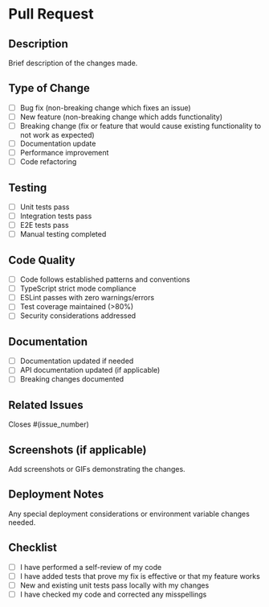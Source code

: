 # Pull Request

## Description
Brief description of the changes made.

## Type of Change
- [ ] Bug fix (non-breaking change which fixes an issue)
- [ ] New feature (non-breaking change which adds functionality)
- [ ] Breaking change (fix or feature that would cause existing functionality to not work as expected)
- [ ] Documentation update
- [ ] Performance improvement
- [ ] Code refactoring

## Testing
- [ ] Unit tests pass
- [ ] Integration tests pass
- [ ] E2E tests pass
- [ ] Manual testing completed

## Code Quality
- [ ] Code follows established patterns and conventions
- [ ] TypeScript strict mode compliance
- [ ] ESLint passes with zero warnings/errors
- [ ] Test coverage maintained (>80%)
- [ ] Security considerations addressed

## Documentation
- [ ] Documentation updated if needed
- [ ] API documentation updated (if applicable)
- [ ] Breaking changes documented

## Related Issues
Closes #(issue_number)

## Screenshots (if applicable)
Add screenshots or GIFs demonstrating the changes.

## Deployment Notes
Any special deployment considerations or environment variable changes needed.

## Checklist
- [ ] I have performed a self-review of my code
- [ ] I have added tests that prove my fix is effective or that my feature works
- [ ] New and existing unit tests pass locally with my changes
- [ ] I have checked my code and corrected any misspellings
